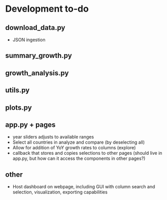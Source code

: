 # Development to-do

## download_data.py
- JSON ingestion

## summary_growth.py

## growth_analysis.py

## utils.py

## plots.py

## app.py + pages
- year sliders adjusts to available ranges
- Select all countries in analyze and compare (by deselecting all)
- Allow for addition of YoY growth rates to columns (explore)
- callback that stores and copies selections to other pages (should live in app.py, but how can it access the components in other pages?)

## other
- Host dashboard on webpage, including GUI with column search and selection, visualization, exporting capabilities
